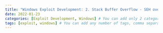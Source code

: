 ```yaml
---
title: "Windows Exploit Development: 2. Stack Buffer Overflow - SEH overwrite"
date: 2022-01-23
categories: [Exploit Development, Windows] # You can add only 2 categories, comma separated. First is main category and Second is sub-category under the main category.
tags: [exploit, windows] # You can add any number of tags, comma separated. TAG names should always be lowercase. # To add assets to this post in future, create a folder named assets\blogpost_assets\2022-01-23-windows-exploit-development-2-stack-buffer-overflow-seh-overwrite\ and drop your assets in there.
---
```

